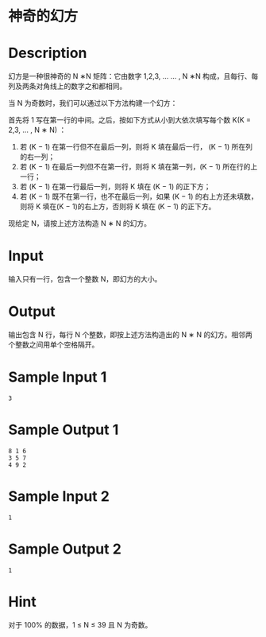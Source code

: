 # 神奇的幻方

# Description

幻方是一种很神奇的 N ∗N 矩阵：它由数字 1,2,3, … … , N ∗N 构成，且每行、每列及两条对角线上的数字之和都相同。

当 N 为奇数时，我们可以通过以下方法构建一个幻方：

首先将 1 写在第一行的中间。之后，按如下方式从小到大依次填写每个数 K(K = 2,3, … , N ∗ N) ：

1.  若 (K − 1) 在第一行但不在最后一列，则将 K 填在最后一行， (K − 1) 所在列
的右一列；
2.  若 (K − 1) 在最后一列但不在第一行，则将 K 填在第一列，(K − 1) 所在行的上
一行；
3.  若 (K − 1) 在第一行最后一列，则将 K 填在 (K − 1) 的正下方；
4.  若 (K − 1) 既不在第一行，也不在最后一列，如果 (K − 1) 的右上方还未填数，则将 K 填在(K − 1)的右上方，否则将 K 填在 (K − 1) 的正下方。

现给定 N，请按上述方法构造 N ∗ N 的幻方。

# Input

输入只有一行，包含一个整数 N，即幻方的大小。

# Output

输出包含 N 行，每行 N 个整数，即按上述方法构造出的 N ∗ N 的幻方。相邻两个整数之间用单个空格隔开。

# Sample Input 1

```
3

```

# Sample Output 1

```
8 1 6 
3 5 7 
4 9 2
```

# Sample Input 2

```
1

```

# Sample Output 2

```
1
```

# Hint

对于 100% 的数据，1 ≤ N ≤ 39 且 N 为奇数。 